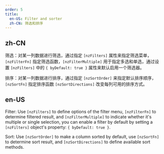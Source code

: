 ```yaml
---
order: 5
title:
  en-US: Filter and sorter
  zh-CN: 筛选和排序
---
```


## zh-CN

筛选：对某一列数据进行筛选，通过指定 `[nzFilters]` 属性来指定筛选菜单，`[nzFilterFn]` 指定筛选函数，`[nzFilterMultiple]` 用于指定多选和单选，通过设置 `[nzFilters]` 中的 `{ byDefault: true }` 属性来默认启用一个筛选器。

排序：对某一列数据进行排序，通过指定 `[nzSortOrder]` 来指定默认排序顺序，`[nzSortFn]` 指定排序函数 `[nzSortDirections]` 改变每列可用的排序方式。

## en-US

Filter: Use `[nzFilters]` to define options of the filter menu, `[nzFilterFn]` to determine filtered result, and `[nzFilterMultiple]` to indicate whether it's multiple or single selection, you can enable a filter by default by setting a `[nzFilters]` object's property: `{ byDefault: true }`.

Sort: Use `[nzSortOrder]` to make a column sorted by default, use `[nzSortFn]` to determine sort result, and `[nzSortDirections]` to define available sort methods.
